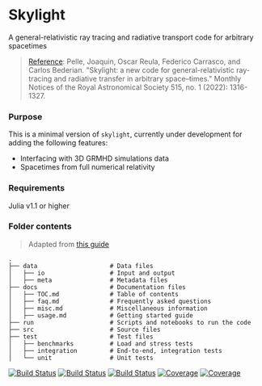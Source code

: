 # Skylight
A general-relativistic ray tracing and radiative transport code for arbitrary spacetimes

> [Reference](https://academic.oup.com/mnras/article-abstract/515/1/1316/6631564): Pelle, Joaquin, Oscar Reula, Federico Carrasco, and Carlos Bederian. "Skylight: a new code for general-relativistic ray-tracing and radiative transfer in arbitrary space–times." Monthly Notices of the Royal Astronomical Society 515, no. 1 (2022): 1316-1327.

### Purpose

This is a minimal version of `skylight`, currently under development for adding the following features: 
  * Interfacing with 3D GRMHD simulations data
  * Spacetimes from full numerical relativity
  
### Requirements

Julia v1.1 or higher

### Folder contents

> Adapted from [this guide](https://github.com/kriasoft/Folder-Structure-Conventions)

    .
    ├── data                    # Data files
    │   ├── io                  # Input and output 
    │   ├── meta                # Metadata files
    ├── docs                    # Documentation files
    │   ├── TOC.md              # Table of contents
    │   ├── faq.md              # Frequently asked questions
    │   ├── misc.md             # Miscellaneous information
    │   ├── usage.md            # Getting started guide 
    ├── run                     # Scripts and notebooks to run the code
    ├── src                     # Source files
    ├── test                    # Test files 
    │   ├── benchmarks          # Load and stress tests
    │   ├── integration         # End-to-end, integration tests
    │   └── unit                # Unit tests


[![Build Status](https://github.com/joaquinpelle/Skylight.jl/actions/workflows/CI.yml/badge.svg?branch=main)](https://github.com/joaquinpelle/Skylight.jl/actions/workflows/CI.yml?query=branch%3Amain)
[![Build Status](https://travis-ci.com/joaquinpelle/Skylight.jl.svg?branch=main)](https://travis-ci.com/joaquinpelle/Skylight.jl)
[![Build Status](https://ci.appveyor.com/api/projects/status/github/joaquinpelle/Skylight.jl?svg=true)](https://ci.appveyor.com/project/joaquinpelle/Skylight-jl)
[![Coverage](https://codecov.io/gh/joaquinpelle/Skylight.jl/branch/main/graph/badge.svg)](https://codecov.io/gh/joaquinpelle/Skylight.jl)
[![Coverage](https://coveralls.io/repos/github/joaquinpelle/Skylight.jl/badge.svg?branch=main)](https://coveralls.io/github/joaquinpelle/Skylight.jl?branch=main)